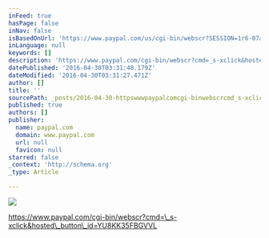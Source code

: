 ```yaml
---
inFeed: true
hasPage: false
inNav: false
isBasedOnUrl: 'https://www.paypal.com/us/cgi-bin/webscr?SESSION=1r6-07af02fpEQ5VVU9_5gPefiV933UP2S6qoANGwgXMB9-h5SioemDnn2u&dispatch=5885d80a13c0db1f8e263663d3faee8d6625bf1e8bd269586d425cc639e26c6a'
inLanguage: null
keywords: []
description: 'https://www.paypal.com/cgi-bin/webscr?cmd=_s-xclick&hosted_button_id=YU8KK35FBGVVL'
datePublished: '2016-04-30T03:31:48.179Z'
dateModified: '2016-04-30T03:31:27.471Z'
author: []
title: ''
sourcePath: _posts/2016-04-30-httpswwwpaypalcomcgi-binwebscrcmd_s-xclickandhosted_b.md
published: true
authors: []
publisher:
  name: paypal.com
  domain: www.paypal.com
  url: null
  favicon: null
starred: false
_context: 'http://schema.org'
_type: Article

---
```

![](https://the-grid-user-content.s3-us-west-2.amazonaws.com/cc7aaa2d-c138-4658-8edb-9caa0f8b496b.jpg)

https://www.paypal.com/cgi-bin/webscr?cmd=\_s-xclick&hosted\_button\_id=YU8KK35FBGVVL